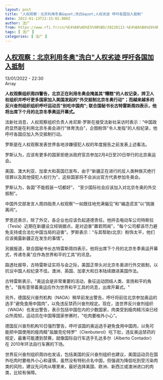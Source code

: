 ```yaml
---
layout: post
title: "人权观察：北京利用冬奥&quot;洗白&quot;人权劣迹 呼吁各国加入抵制"
date: 2022-01-13T22:15:02.000Z
author: 法广
from: https://www.rfi.fr/cn/%E4%B8%AD%E5%9B%BD/20220113-%E4%BA%BA%E6%9D%83%E8%A7%82%E5%AF%9F-%E5%8C%97%E4%BA%AC%E5%88%A9%E7%94%A8%E5%86%AC%E5%A5%A5-%E6%B4%97%E7%99%BD-%E4%BA%BA%E6%9D%83%E5%8A%A3%E8%BF%B9-%E5%91%BC%E5%90%81%E5%90%84%E5%9B%BD%E5%8A%A0%E5%85%A5%E6%8A%B5%E5%88%B6
tags: [ 法广 ]
categories: [ 法广 ]
---
```

<!--1642112102000-->
[人权观察：北京利用冬奥&quot;洗白&quot;人权劣迹 呼吁各国加入抵制](https://www.rfi.fr/cn/%E4%B8%AD%E5%9B%BD/20220113-%E4%BA%BA%E6%9D%83%E8%A7%82%E5%AF%9F-%E5%8C%97%E4%BA%AC%E5%88%A9%E7%94%A8%E5%86%AC%E5%A5%A5-%E6%B4%97%E7%99%BD-%E4%BA%BA%E6%9D%83%E5%8A%A3%E8%BF%B9-%E5%91%BC%E5%90%81%E5%90%84%E5%9B%BD%E5%8A%A0%E5%85%A5%E6%8A%B5%E5%88%B6)
------

<div>
<div>13/01/2022 - 22:30</div>Array<p><strong>                    人权观察组织周四警告，北京正在利用冬奥会掩盖其“糟糕”的人权记录，捍卫人权组织并呼吁更多国家加入美国发起的"外交抵制北京冬奥行动"；而越来越多的反兴奋剂组织组织呼吁运动员"别吃中国肉"; 联合国秘书长古特雷斯周四表示，他将出席下个月的北京冬季奥运开幕式。                </strong></p><div >                    <p>法新社消息，人权观察组织负责人肯尼斯·罗斯在接受法新社采访时表示：“中国政府显然是在利用北京冬奥会进行"体育洗白"，企图粉饰"令人发指"的人权纪录，他呼吁各国应加入外交抵制行动。</p><p>罗斯是在人权观察发表世界各地涉嫌侵犯人权的年度报告之前发表上述看法。</p><p>罗斯认为，应该有更多的国家拒绝派政府官员参加2月4日至20日举行的北京奥运会。</p><p>美国、澳大利亚、加拿大和英国已宣布，由于“新疆正在进行的反人类种族灭绝行径罪以及其他侵犯人权行为”，这些国家将不会派出官方代表参加冬奥会。</p><p>罗斯认为，各国“不能假装一切都好”， “至少国际社会应该加入对北京冬奥的外交抵制”。</p><p>中国外交部发言人周四指责人权观察“一如既往地充满偏见”和“编造谎言”以“挑拨离间”。</p><p>罗思还表示，除了外交，各企业也应该负起道德责任。他抨击电动车公司特斯拉（Tesla）近期在新疆设立经销据点，是对迫害"置若罔闻"，"每个公司都该尽力避免支持或合法化中国当局的迫害"。罗斯表示：“与其帮助(北京）粉饰太平，他们应该揭露新疆正在发生的事情”。</p><p>另据报道，联合国秘书长古特雷斯周四表示，他将出席下个月的北京冬季奥运开幕式，传递冬奥"应作為世界和平的工具"的讯息。</p><p>路透社报导，古特雷斯证实将与会之际，美国正带头对北京冬奥进行外交抵制，以抗议中国人权纪录不佳。澳洲、英国、加拿大和日本陆续跟进美国作法。</p><p>古特雷斯表示，"奥运会是非常重要的活动，象征运动团结人类、宣扬和平的角色"。"我有意带着奥运应作为世界和平工具的讯息，出席开幕式。"</p><p>另外，德国反兴奋剂机构（NADA）稍早前发出警告，呼吁将前往北京参加奥运的选手"避免食用中国肉"，以免违反禁药兴奋剂规定。现在，连世界反兴奋剂组织（WADA）也发出警告，表示包括中国在内的少数国家，肉类受到瘦肉精污染已经众所周知，运动员在中国等国家参赛时，"吃肉要格外小心"。</p><p>德国反兴奋剂机构10日强烈警告，呼吁该国的奥运选手避免食用中国肉，以免可能把中国使用的瘦肉精"盐酸克伦特罗"（Clenbuterol）吃下肚，违反奥运禁药的规定，最重可能遭到禁赛，就像国际自行车选手孔达多尔（Alberto Contador）在 2010年环法自行车赛的下场。</p><p>世界反兴奋剂组织周四也发话，包括美国的反兴奋剂组织也建议，美国运动员在国外吃肉时要格外小心和谨慎，虽然没有特别点名中国，但强调为降低吃到受污染肉类的风险，建议先问肉从哪里来，最好选择美国、欧洲、新西兰或澳洲进口的肉类，比较有保障。</p>                                            <div data-selfpromo-newsletter>    </div>    <div data-selfpromo-app>    </div>                </div>
</div>
